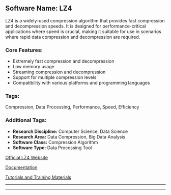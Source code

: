 ## Software Name: LZ4

LZ4 is a widely-used compression algorithm that provides fast compression and decompression speeds. It is designed for performance-critical applications where speed is crucial, making it suitable for use in scenarios where rapid data compression and decompression are required.

### Core Features:
- Extremely fast compression and decompression
- Low memory usage
- Streaming compression and decompression
- Support for multiple compression levels
- Compatibility with various platforms and programming languages

### Tags:
Compression, Data Processing, Performance, Speed, Efficiency

### Additional Tags:
- **Research Discipline:** Computer Science, Data Science
- **Research Area:** Data Compression, Big Data Analysis
- **Software Class:** Compression Algorithm
- **Software Type:** Data Processing Tool

[Official LZ4 Website](https://lz4.github.io/lz4/)

[Documentation](https://lz4.github.io/lz4/)

[Tutorials and Training Materials](https://github.com/lz4/lz4) 

---
--------------------------------------
